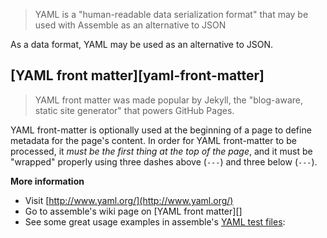 

> YAML is a "human-readable data serialization format" that may be used with Assemble as an alternative to JSON

As a data format, YAML may be used as an alternative to JSON.



## [YAML front matter][yaml-front-matter]

> YAML front matter was made popular by Jekyll, the "blog-aware, static site generator" that powers GitHub Pages.

YAML front-matter is optionally used at the beginning of a page to define metadata for the page's content. In order for YAML front-matter to be processed, it _must be the first thing at the top of the page_, and it must be "wrapped" properly using three dashes above (`---`) and three below (`---`).

**More information**

* Visit [http://www.yaml.org/](http://www.yaml.org/)
* Go to assemble's wiki page on [YAML front matter][] 
* See some great usage examples in assemble's [YAML test files](https://assemble/assemble/test/actual/yaml):





[js-yaml]: https://github.com/nodeca/js-yaml